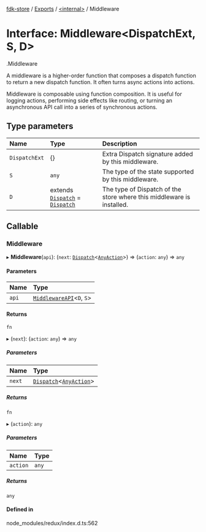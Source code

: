 [fdk-store](../README.md) / [Exports](../modules.md) / [<internal\>](../modules/internal_.md) / Middleware

# Interface: Middleware<DispatchExt, S, D\>

[<internal>](../modules/internal_.md).Middleware

A middleware is a higher-order function that composes a dispatch function
to return a new dispatch function. It often turns async actions into
actions.

Middleware is composable using function composition. It is useful for
logging actions, performing side effects like routing, or turning an
asynchronous API call into a series of synchronous actions.

## Type parameters

| Name | Type | Description |
| :------ | :------ | :------ |
| `DispatchExt` | {} | Extra Dispatch signature added by this middleware. |
| `S` | `any` | The type of the state supported by this middleware. |
| `D` | extends [`Dispatch`](internal_.Dispatch.md) = [`Dispatch`](internal_.Dispatch.md) | The type of Dispatch of the store where this middleware is installed. |

## Callable

### Middleware

▸ **Middleware**(`api`): (`next`: [`Dispatch`](internal_.Dispatch.md)<[`AnyAction`](internal_.AnyAction.md)\>) => (`action`: `any`) => `any`

#### Parameters

| Name | Type |
| :------ | :------ |
| `api` | [`MiddlewareAPI`](internal_.MiddlewareAPI.md)<`D`, `S`\> |

#### Returns

`fn`

▸ (`next`): (`action`: `any`) => `any`

##### Parameters

| Name | Type |
| :------ | :------ |
| `next` | [`Dispatch`](internal_.Dispatch.md)<[`AnyAction`](internal_.AnyAction.md)\> |

##### Returns

`fn`

▸ (`action`): `any`

##### Parameters

| Name | Type |
| :------ | :------ |
| `action` | `any` |

##### Returns

`any`

#### Defined in

node_modules/redux/index.d.ts:562
